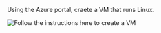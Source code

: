 Using the Azure portal, craete a VM that 
runs Linux.

![Follow the instructions here to create a VM](https://docs.microsoft.com/en-us/learn/modules/intro-to-azure-virtual-machines/3-create-a-vm)